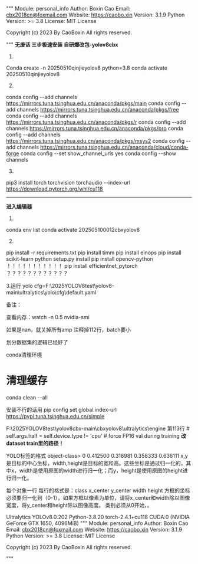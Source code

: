 """
Module: personal_info
Author: Boxin Cao
Email: cbx2018cn@foxmail.com
Website: https://caobo.xin
Version: 3.1.9
Python Version: >= 3.8
License: MIT License 

Copyright (c) 2023  By CaoBoxin
All rights reserved.

"""
**无废话 三步极速安装 自研爆改包-yolov8cbx**

1.
Conda create -n 20250510qinjieyolov8 python=3.8
conda activate 20250510qinjieyolov8

2.
conda config --add channels https://mirrors.tuna.tsinghua.edu.cn/anaconda/pkgs/main
conda config --add channels https://mirrors.tuna.tsinghua.edu.cn/anaconda/pkgs/free
conda config --add channels https://mirrors.tuna.tsinghua.edu.cn/anaconda/pkgs/r
conda config --add channels https://mirrors.tuna.tsinghua.edu.cn/anaconda/pkgs/pro
conda config --add channels https://mirrors.tuna.tsinghua.edu.cn/anaconda/pkgs/msys2
conda config --add channels https://mirrors.tuna.tsinghua.edu.cn/anaconda/cloud/conda-forge
conda config --set show_channel_urls yes
conda config --show channels

3.
pip3 install torch torchvision torchaudio --index-url https://download.pytorch.org/whl/cu118


*************************************************************************************
****进入编辑器****

1.
conda env list
conda activate 202505100012cbxyolov8

2.
pip install -r requirements.txt
pip install timm 
pip install einops
pip install scikit-learn
python setup.py install
pip install opencv-python
                                  ！！！！！！！！！！！
                               pip install efficientnet_pytorch
                                  ？？？？？？？？？？？？

  
3.运行
yolo cfg=F:\2025YOLOV8test\yolov8-main\ultralytics\yolo\cfg\default.yaml





备注：

查看内存：watch -n 0.5 nvidia-smi

如果是nan，就关掉所有amp
注释掉112行，batch要小

划分数据集的逻辑已经好了

conda清理环境
# 清理缓存
conda clean --all


安装不行的话用
pip config set global.index-url https://pypi.tuna.tsinghua.edu.cn/simple


F:\2025YOLOV8test\yolov8cbx-main\cbxyolov8\ultralytics\engine
第113行             # self.args.half = self.device.type != 'cpu'  # force FP16 val during training
******改dataset train里的路径！******


YOLO标签的格式
object-class>        <x>          <y>       <width>      <height>
0                 0.412500     0.318981      0.358333   0.636111
               x,y是目标的中心坐标，width,height是目标的宽和高。这些坐标是通过归一化的，其中x，width是使用原图的width进行归一化；而y，height是使用原图的height进行归一化。

每个对象一行
每行的格式是：class x_center y_center width height
方框的坐标必须要归一化到（0-1），如果方框以像素为单位，请将x_center和width除以图像宽度，将y_center和height除以图像高度。
类别必须从0开始，。

Ultralytics YOLOv8.0.202  Python-3.8.20 torch-2.4.1+cu118 CUDA:0 (NVIDIA GeForce GTX 1650, 4096MiB)
"""
Module: personal_info
Author: Boxin Cao
Email: cbx2018cn@foxmail.com
Website: https://caobo.xin
Version: 3.1.9
Python Version: >= 3.8
License: MIT License 

Copyright (c) 2023  By CaoBoxin
All rights reserved.

"""

